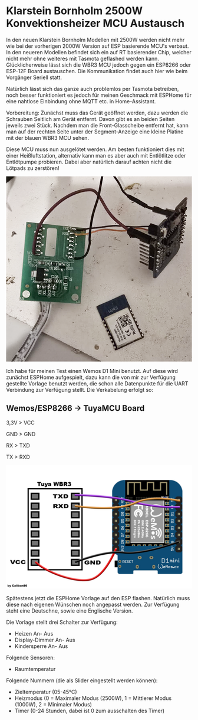 # Klarstein Bornholm 2500W Konvektionsheizer MCU Austausch

In den neuen Klarstein Bornholm Modellen mit 2500W werden nicht mehr wie bei der vorherigen 2000W Version auf ESP basierende MCU's verbaut. In den neueren Modellen befindet sich ein auf RT basierender Chip, welcher nicht mehr ohne weiteres mit Tasmota geflashed werden kann. Glücklicherweise lässt sich die WBR3 MCU jedoch gegen ein ESP8266 oder ESP-12F Board austauschen. Die Kommunikation findet auch hier wie beim Vorgänger Seriell statt.

Natürlich lässt sich das ganze auch problemlos per Tasmota betreiben, noch besser funktioniert es jedoch für meinen Geschmack mit ESPHome für eine nahtlose Einbindung ohne MQTT etc. in Home-Assistant. 

Vorbereitung:
Zunächst muss das Gerät geöffnet werden, dazu werden die Schrauben Seitlich am Gerät entfernt. Davon gibt es an beiden Seiten jeweils zwei Stück. Nachdem man die Front-Glasscheibe entfernt hat, kann man auf der rechten Seite unter der Segment-Anzeige eine kleine Platine mit der blauen WBR3 MCU sehen.

Diese MCU muss nun ausgelötet werden. Am besten funktioniert dies mit einer Heißluftstation, alternativ kann man es aber auch mit Entlötlitze oder Entlötpumpe probieren. Dabei aber natürlich darauf achten nicht die Lötpads zu zerstören!

![alt text](https://github.com/Caliban2017/klarstein_bornholm_esphome/blob/main/bild1.png?raw=true)

Ich habe für meinen Test einen Wemos D1 Mini benutzt. Auf diese wird zunächst ESPHome aufgespielt, dazu kann die von mir zur Verfügung gestellte Vorlage benutzt werden, die schon alle Datenpunkte für die UART Verbindung zur Verfügung stellt. Die Verkabelung erfolgt so:

Wemos/ESP8266 -> TuyaMCU Board
------------------------------
3,3V > VCC

GND > GND

RX > TXD

TX > RXD

![alt text](https://github.com/Caliban2017/klarstein_bornholm_esphome/blob/main/schematic1.png?raw=true)

Spätestens jetzt die ESPHome Vorlage auf den ESP flashen. Natürlich muss diese nach eigenen Wünschen noch angepasst werden. Zur Verfügung steht eine Deutschne, sowie eine Englische Version.

Die Vorlage stellt drei Schalter zur Verfügung: 
- Heizen An- Aus
- Display-Dimmer An- Aus
- Kindersperre An- Aus

Folgende Sensoren:
- Raumtemperatur

Folgende Nummern (die als Slider eingestellt werden können):
- Zieltemperatur (05-45°C)
- Heizmodus (0 = Maximaler Modus (2500W), 1 = Mittlerer Modus (1000W), 2 = Minimaler Modus)
- Timer (0-24 Stunden, dabei ist 0 zum ausschalten des Timer)
